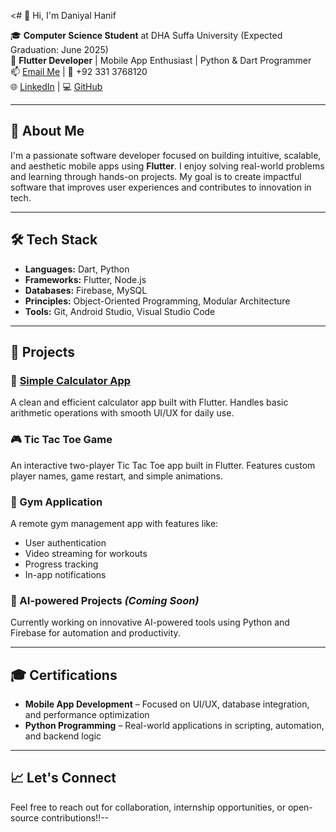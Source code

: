 <# 👋 Hi, I'm Daniyal Hanif

🎓 **Computer Science Student** at DHA Suffa University (Expected Graduation: June 2025)  
💼 **Flutter Developer** | Mobile App Enthusiast | Python & Dart Programmer  
📫 [Email Me](mailto:daniyalhanif382@gmail.com) | 📱 +92 331 3768120  
🌐 [LinkedIn](https://www.linkedin.com/in/daniyal-hanif-709798281/) | 💻 [GitHub](https://github.com/daniyal382)

---

## 🚀 About Me

I'm a passionate software developer focused on building intuitive, scalable, and aesthetic mobile apps using **Flutter**. I enjoy solving real-world problems and learning through hands-on projects. My goal is to create impactful software that improves user experiences and contributes to innovation in tech.

---

## 🛠️ Tech Stack

- **Languages:** Dart, Python  
- **Frameworks:** Flutter, Node.js  
- **Databases:** Firebase, MySQL  
- **Principles:** Object-Oriented Programming, Modular Architecture  
- **Tools:** Git, Android Studio, Visual Studio Code  

---

## 📱 Projects

### 📐 [Simple Calculator App](https://github.com/daniyal382/prodigyinfo-task-1-2-3-4/tree/master/simple_calculator/simple_calculator)
A clean and efficient calculator app built with Flutter. Handles basic arithmetic operations with smooth UI/UX for daily use.

### 🎮 Tic Tac Toe Game
An interactive two-player Tic Tac Toe app built in Flutter. Features custom player names, game restart, and simple animations.

### 💪 Gym Application
A remote gym management app with features like:
- User authentication  
- Video streaming for workouts  
- Progress tracking  
- In-app notifications

### 🧠 AI-powered Projects *(Coming Soon)*
Currently working on innovative AI-powered tools using Python and Firebase for automation and productivity.

---

## 🎓 Certifications

- **Mobile App Development** – Focused on UI/UX, database integration, and performance optimization  
- **Python Programming** – Real-world applications in scripting, automation, and backend logic  

---

## 📈 Let's Connect

Feel free to reach out for collaboration, internship opportunities, or open-source contributions!!--
